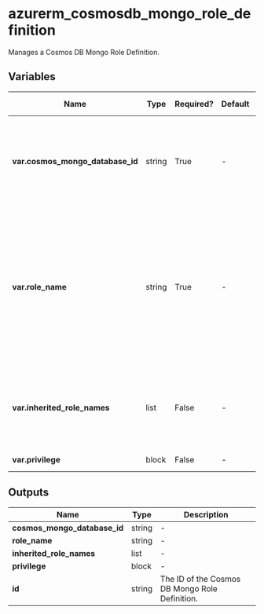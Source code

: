 # azurerm_cosmosdb_mongo_role_definition

Manages a Cosmos DB Mongo Role Definition.

## Variables

| Name | Type | Required? | Default  | possible values | Description |
| ---- | ---- | --------- | -------- | ----------- | ----------- |
| **var.cosmos_mongo_database_id** | string | True | -  |  -  | The resource ID of the Mongo DB. Changing this forces a new resource to be created. | 
| **var.role_name** | string | True | -  |  -  | The user-friendly name for the Mongo Role Definition. It must be unique for the database account. Changing this forces a new resource to be created. | 
| **var.inherited_role_names** | list | False | -  |  -  | A list of Mongo Roles which are inherited to the Mongo Role Definition. | 
| **var.privilege** | block | False | -  |  -  | A `privilege` block. | 



## Outputs

| Name | Type | Description |
| ---- | ---- | --------- | 
| **cosmos_mongo_database_id** | string  | - | 
| **role_name** | string  | - | 
| **inherited_role_names** | list  | - | 
| **privilege** | block  | - | 
| **id** | string  | The ID of the Cosmos DB Mongo Role Definition. | 